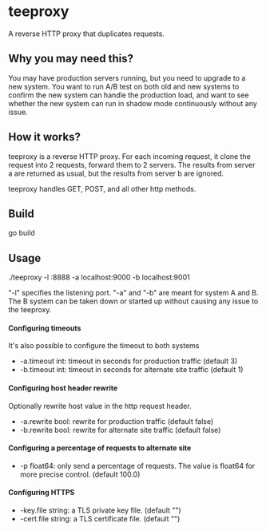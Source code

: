 teeproxy
=========

A reverse HTTP proxy that duplicates requests.

Why you may need this?
----------------------
You may have production servers running, but you need to upgrade to a new system. You want to run A/B test on both old and new systems to confirm the new system can handle the production load, and want to see whether the new system can run in shadow mode continuously without any issue.

How it works?
-------------
teeproxy is a reverse HTTP proxy. For each incoming request, it clone the request into 2 requests, forward them to 2 servers. The results from server a are returned as usual, but the results from server b are ignored.

teeproxy handles GET, POST, and all other http methods.

Build
-------------
go build

Usage
-------------
 ./teeproxy -l :8888 -a localhost:9000 -b localhost:9001

 "-l" specifies the listening port. "-a" and "-b" are meant for system A and B. The B system can be taken down or started up without causing any issue to the teeproxy.

#### Configuring timeouts ####
It's also possible to configure the timeout to both systems
*  -a.timeout int: timeout in seconds for production traffic (default 3)
*  -b.timeout int: timeout in seconds for alternate site traffic (default 1)

#### Configuring host header rewrite ####
Optionally rewrite host value in the http request header.
*  -a.rewrite bool: rewrite for production traffic (default false)
*  -b.rewrite bool: rewrite for alternate site traffic (default false)

#### Configuring a percentage of requests to alternate site ####
*  -p float64: only send a percentage of requests. The value is float64 for more precise control. (default 100.0)

#### Configuring HTTPS ####
*  -key.file string: a TLS private key file. (default "")
*  -cert.file string: a TLS certificate file. (default "")
